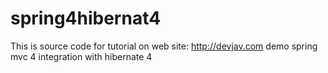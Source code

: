 spring4hibernat4
================
This is source code for tutorial on web site: http://devjav.com
demo spring mvc 4 integration with hibernate 4
